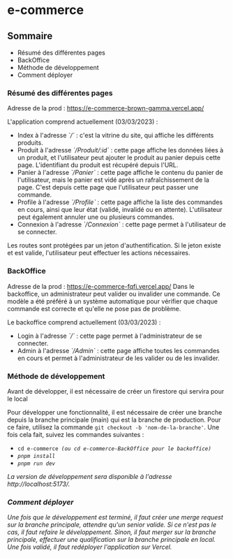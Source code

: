 # e-commerce
## Sommaire
- Résumé des différentes pages
- BackOffice
- Méthode de développement
- Comment déployer

### Résumé des différentes pages
Adresse de la prod : https://e-commerce-brown-gamma.vercel.app/

L'application comprend actuellement (03/03/2023) :

<ul>
    <li>Index à l'adresse <em>`/`</em> : c'est la vitrine du site, qui affiche les différents produits.</li>
    <li>Produit à l'adresse <em>`/Produit/:id`</em> : cette page affiche les données liées à un produit, et l'utilisateur peut ajouter le produit au panier depuis cette page. L'identifiant du produit est récupéré depuis l'URL.</li>
    <li>Panier à l'adresse <em>`/Panier`</em> : cette page affiche le contenu du panier de l'utilisateur, mais le panier est vidé après un rafraîchissement de la page. C'est depuis cette page que l'utilisateur peut passer une commande.</li>
    <li>Profile à l'adresse <em>`/Profile`</em> : cette page affiche la liste des commandes en cours, ainsi que leur état (validé, invalidé ou en attente). L'utilisateur peut également annuler une ou plusieurs commandes.</li>
    <li>Connexion à l'adresse <em>`/Connexion`</em> : cette page permet à l'utilisateur de se connecter.</li>
</ul>
Les routes sont protégées par un jeton d'authentification. Si le jeton existe et est valide, l'utilisateur peut effectuer les actions nécessaires.

### BackOffice
Adresse de la prod : https://e-commerce-fqfi.vercel.app/
Dans le backoffice, un administrateur peut valider ou invalider une commande. Ce modèle a été préféré à un système automatique pour vérifier que chaque commande est correcte et qu'elle ne pose pas de problème.

Le backoffice comprend actuellement (03/03/2023) :

<ul>
    <li>Login à l'adresse <em>`/`</em> : cette page permet à l'administrateur de se connecter.</li>
    <li>Admin à l'adresse <em>`/Admin`</em> : cette page affiche toutes les commandes en cours et permet à l'administrateur de les valider ou de les invalider.</li>
</ul>

### Méthode de développement
<p>Avant de développer, il est nécessaire de créer un firestore qui servira pour le local</p>
Pour développer une fonctionnalité, il est nécessaire de créer une branche depuis la branche principale (main) qui est la branche de production. Pour ce faire, utilisez la commande <code>git checkout -b 'nom-de-la-branche'</code>. Une fois cela fait, suivez les commandes suivantes :

<ul>
    <li><code>cd e-commerce <em>(ou cd e-commerce-BackOffice pour le backoffice)<em></code> </li>
    <li><code>pnpm install</code> </li>
    <li><code>pnpm run dev</code> </li>
</ul>
La version de développement sera disponible à l'adresse http://localhost:5173/.

### Comment déployer
Une fois que le développement est terminé, il faut créer une merge request sur la branche principale, attendre qu'un senior valide. Si ce n'est pas le cas, il faut refaire le développement. Sinon, il faut merger sur la branche principale, effectuer une qualification sur la branche principale en local. Une fois validé, il faut redéployer l'application sur Vercel.
